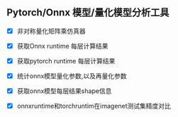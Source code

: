 ## Pytorch/Onnx 模型/量化模型分析工具

- [x] 非对称量化矩阵乘仿真器
- [x] 获取Onnx runtime 每层计算结果
- [x] 获取pytorch runtime 每层计算结果 
- [x] 统计onnx模型量化参数,以及再量化参数
- [x] 获取onnx模型每层结果shape信息
- [x] onnxruntime和torchruntim在imagenet测试集精度对比


